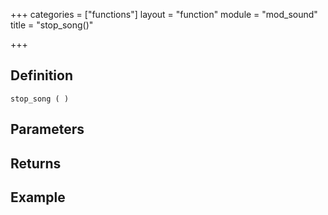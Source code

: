 +++
categories = ["functions"]
layout = "function"
module = "mod_sound"
title = "stop_song()"

+++

## Definition

    stop_song ( )

## Parameters

## Returns

## Example
